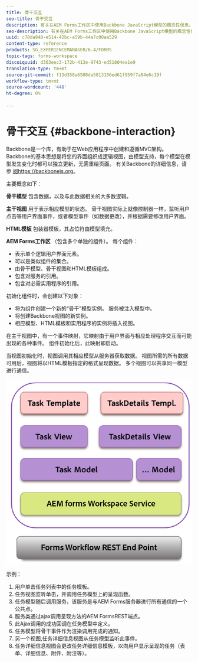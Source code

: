 ```yaml
---
title: 骨干交互
seo-title: 骨干交互
description: 有关在AEM Forms工作区中使用Backbone JavaScript模型的概念性信息。
seo-description: 有关在AEM Forms工作区中使用Backbone JavaScript模型的概念性信息。
uuid: c70da848-e514-42bc-a59b-44a7c00aa529
content-type: reference
products: SG_EXPERIENCEMANAGER/6.4/FORMS
topic-tags: forms-workspace
discoiquuid: d363eec3-172b-413e-9743-ed51804ea1e9
translation-type: tm+mt
source-git-commit: f13d358a6508da5813186ed61f959f7a84e6c19f
workflow-type: tm+mt
source-wordcount: '448'
ht-degree: 0%

---
```



# 骨干交互 {#backbone-interaction}

Backbone是一个库，有助于在Web应用程序中创建和遵循MVC架构。 Backbone的基本思想是将您的界面组织成逻辑视图，由模型支持，每个模型在模型发生变化时都可以独立更新，无需重绘页面。 有关Backbone的详细信息，请参 [阅https://backbonejs.org](https://backbonejs.org/)。

主要概念如下：

**骨干模型** 包含数据，以及与此数据相关的大多数逻辑。

**主干视图** 用于表示相应模型的状态。 骨干视图实际上就像控制器一样，监听用户点击等用户界面事件，或者模型事件（如数据更改），并根据需要修改用户界面。

**HTML模板** 包装器模板，其占位符由模型填充。

**AEM Forms工作区** （包含多个单独的组件）。 每个组件：

* 表示单个逻辑用户界面元素。
* 可以是类似组件的集合。
* 由骨干模型、骨干视图和HTML模板组成。
* 包含对服务的引用。
* 包含对必需实用程序的引用。

初始化组件时，会创建以下对象：

* 将为组件创建一个新的“骨干”模型实例。 服务被注入模型中。
* 将创建Backbone视图的新实例。
* 相应模型、HTML模板和实用程序的实例将插入视图。

在主干视图中，有一个事件映射，它映射由于用户界面与相应处理程序交互而可能出现的各种事件。 组件初始化后，此映射即启动。

当视图初始化时，视图调用其相应模型从服务器获取数据。 视图所需的所有数据可用后，视图将以HTML模板指定的格式呈现数据。 多个视图可以共享同一模型进行通信。

![](do-not-localize/aem_forms_workflow.png)

示例：

1. 用户单击任务列表中的任务模板。
1. 任务视图监听单击，并调用任务模型上的呈现函数。
1. 任务模型随后调用服务，该服务是与AEM Forms服务器进行所有通信的一个公共点。
1. 服务类通过ajax调用呈现方法的AEM FormsREST端点。
1. 此Ajax调用的成功回调在任务模型中定义。
1. 任务模型将骨干事件作为渲染调用完成的通知。
1. 另一个视图,任务详细信息视图从任务模型监听此事件。
1. 任务详细信息视图会更改任务详细信息模板，以向用户显示呈现的任务（表单、详细信息、附件、附注等）。

